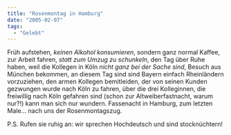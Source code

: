```yaml
---
title: "Rosenmontag in Hamburg"
date: "2005-02-07"
tags:
  - "Gelebt"
---
```


Früh aufstehen, _keinen Alkohol konsumieren_, sondern ganz normal Kaffee, zur Arbeit fahren, _statt zum Umzug zu schunkeln_, den Tag über Ruhe haben, weil die Kollegen in Köln _nicht ganz bei der Sache sind_, Besuch aus München bekommen, an diesem Tag sind sind Bayern einfach Rheinländern vorzuziehen, den armen Kollegen bemitleiden, der von seinen Kunden gezwungen wurde nach Köln zu fahren, über die drei Kolleginnen, die freiwillig nach Köln gefahren sind (schon zur Altweiberfastnacht, warum nur?!) kann man sich nur wundern. Fassenacht in Hamburg, zum letzten Male... nach uns der Rosenmontagszug.

P.S. Rufen sie ruhig an: wir sprechen Hochdeutsch und sind stocknüchtern!
